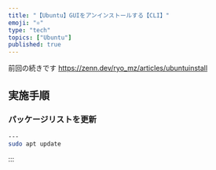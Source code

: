 ```yaml
---
title: "【Ubuntu】GUIをアンインストールする【CLI】"
emoji: "⚛️"
type: "tech"
topics: ["Ubuntu"]
published: true
---
```


前回の続きです
https://zenn.dev/ryo_mz/articles/ubuntuinstall

## 実施手順

### パッケージリストを更新
```bash
---
sudo apt update

```

:::